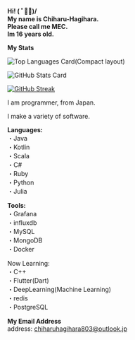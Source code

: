 __Hi! ( ﾟ◡ﾟ)/  
My name is Chiharu-Hagihara.  
Please call me MEC.  
Im 16 years old.__
  
__My Stats__  

![Top Languages Card(Compact layout)](https://github-readme-stats.vercel.app/api/top-langs/?username=Chiharu-Hagihara&layout=compact)

![GitHub Stats Card](https://github-readme-stats.vercel.app/api?username=Chiharu-Hagihara&show_icons=true&count_private=true)

[![GitHub Streak](https://github-readme-streak-stats.herokuapp.com/?user=Chiharu-Hagihara)](https://git.io/streak-stats)

I am programmer, from Japan.

I make a variety of software.


__Languages:__  
・Java  
・Kotlin  
・Scala  
・C#  
・Ruby  
・Python  
・Julia  

__Tools:__  
・Grafana  
・influxdb  
・MySQL  
・MongoDB  
・Docker

Now Learning:   
・C++  
・Flutter(Dart)  
・DeepLearning(Machine Learning)  
・redis  
・PostgreSQL  

__My Email Address__  
address: chiharuhagihara803@outlook.jp
